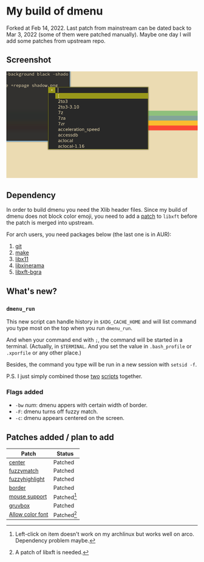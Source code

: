 # My build of dmenu
Forked at Feb 14, 2022. Last patch from mainstream can be dated back to Mar 3,
2022 (some of them were patched manually). Maybe one day I will add some
patches from upstream repo.

## Screenshot
![Screenshot](screenshot.png 'Screenshot')
## Dependency
In order to build dmenu you need the Xlib header files. Since my build of dmenu
does not block color emoji, you need to add a
[patch](https://aur.archlinux.org/packages/libxft-bgra/) to `libxft` before the
patch is merged into upstream.

For arch users, you need packages below (the last one is in AUR):
1. [git](https://archlinux.org/packages/extra/x86_64/git/)
2. [make](https://archlinux.org/packages/core/x86_64/make/)
3. [libx11](https://archlinux.org/packages/extra/x86_64/libx11/)
4. [libxinerama](https://archlinux.org/packages/extra/x86_64/libxinerama/)
5. [libxft-bgra](https://aur.archlinux.org/packages/libxft-bgra)
## What's new?
### `dmenu_run`
This new script can handle history in `$XDG_CACHE_HOME` and will list command
you type most on the top when you run `dmenu_run`.

And when your command end with `;`, the command will be started in a terminal.
(Actually, in `$TERMINAL`. And you set the value in `.bash_profile` or
`.xporfile` or any other place.)

Besides, the command you type will be run in a new session with `setsid -f`.

P.S. I just simply combined those
[two](https://tools.suckless.org/dmenu/scripts/dmenu_run_with_command_history)
[scripts](https://tools.suckless.org/dmenu/scripts/dmenu_run_i) together.
### Flags added
* `-bw` *num*: dmenu appers with certain width of border.
* `-F`: dmenu turns off fuzzy match.
* `-c`: dmenu appears centered on the screen.
## Patches added / plan to add
Patch | Status |
---|---|
[center](https://tools.suckless.org/dmenu/patches/center/)  | Patched |
[fuzzymatch](https://tools.suckless.org/dmenu/patches/fuzzymatch/) | Patched|
[fuzzyhighlight](https://tools.suckless.org/dmenu/patches/fuzzyhighlight/) | Patched|
[border](https://tools.suckless.org/dmenu/patches/border/) | Patched |
[mouse support](https://tools.suckless.org/dmenu/patches/mouse-support/) | Patched[^1] |
[gruvbox](https://tools.suckless.org/dmenu/patches/gruvbox/) | Patched |
[Allow color font](https://tools.suckless.org/dmenu/patches/allow-color-font/) | Patched[^2] |
[^1]:Left-click on item doesn't work on my archlinux but works well on
  arco. Dependency problem maybe.
[^2]:A patch of libxft is needed.
